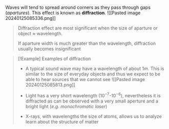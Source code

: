 Waves will tend to spread around corners as they pass through gaps (*apartures*). This effect is known as **diffraction**. 
![[Pasted image 20240125085336.png]]

> Diffraction effect are most significant when the size of aparture or object $\approx$ wavelength. 
>
> If aparture width is much greater than the wavelength, diffraction usually becomes insignificant 
 

> [!Example] Examples of diffraction
> - A typical sound wave may have a wavelength of about $1m$. This is similar to the size of everyday objects and thus we expect to be able to hear sources that we cannot see 
>   ![[Pasted image 20240125085813.png]]
>   <br>
>   
> - Light has a very short wavelength ($10^{-7}$-$10^{-6}$), nevertheless it is diffracted as can be observed with a very small aperture and a bright light (*e.g. monochromatic laser*)
>   <br>
>   
>  - X-rays, with wavelengths the size of atoms, allows us to analyze learn about the structure of matter
> 




